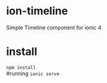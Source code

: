 # ion-timeline
Simple Timeline component for ionic 4
# install
```npm install``` </br>
#running
```ionic serve```
